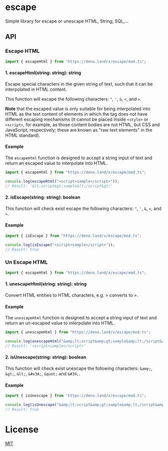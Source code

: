 # escape

Simple library for escape or unescape HTML, String, SQL,...

## API

### Escape HTML
```js
import { escapeHtml } from "https://deno.land/x/escape/mod.ts";
```

#### **1. escapeHtml(string: string): string**

Escape special characters in the given string of text, such that it can be
interpolated in HTML content.

This function will escape the following characters: `"`, `'`, `&`, `<`, and
`>`.

**Note** that the escaped value is only suitable for being interpolated into
HTML as the text content of elements in which the tag does not have different
escaping mechanisms (it cannot be placed inside `<style>` or `<script>`, for
example, as those content bodies are not HTML, but CSS and JavaScript,
respectively; these are known as "raw text elements" in the HTML standard).

#### Example

The `escapeHtml` function is designed to accept a string input of text and
return an escaped value to interpolate into HTML.

```js
import { escapeHtml } from "https://deno.land/x/escape/mod.ts";

console.log(escapeHtml("<script>sample</script>"));
// Result: '&lt;script&gt;sample&lt;/script&gt;'

```
#### **2. isEscape(string: string): boolean**

This function will check exist escape the following characters: `"`, `'`, `&`, `<`, and
`>`.

#### Example

```js
import { isEscape } from "https://deno.land/x/escape/mod.ts";

console.log(isEscape("<script>sample</script>"));
// Result: true

```

### Un Escape HTML
```js
import { escapeHtml } from "https://deno.land/x/escape/mod.ts";
```

#### **1. unescapeHtml(string: string): string**

Convert HTML entities to HTML characters, e.g. &gt; converts to >.

#### Example

The `unescapeHtml` function is designed to accept a string input of text and
return an un-escaped value to interpolate into HTML.

```js
import { unescapeHtml } from "https://deno.land/x/escape/mod.ts";

console.log(unescapeHtml("&amp;lt;script&amp;gt;sample&amp;lt;/script&amp;gt;"));
// Result: '<script>sample</script>'

```

#### **2. isUnescape(string: string): boolean**

This function will check exist unescape the following characters: `&amp;`, `&gt;`, `&lt;`, `&#x3A;`, `&quot;` and
`&#39;`.

#### Example

```js
import { isUnescape } from "https://deno.land/x/escape/mod.ts";

console.log(isUnescape("&amp;lt;script&amp;gt;sample&amp;lt;/script&amp;gt;"));
// Result: true

```

# License

[MIT](./LICENSE)

